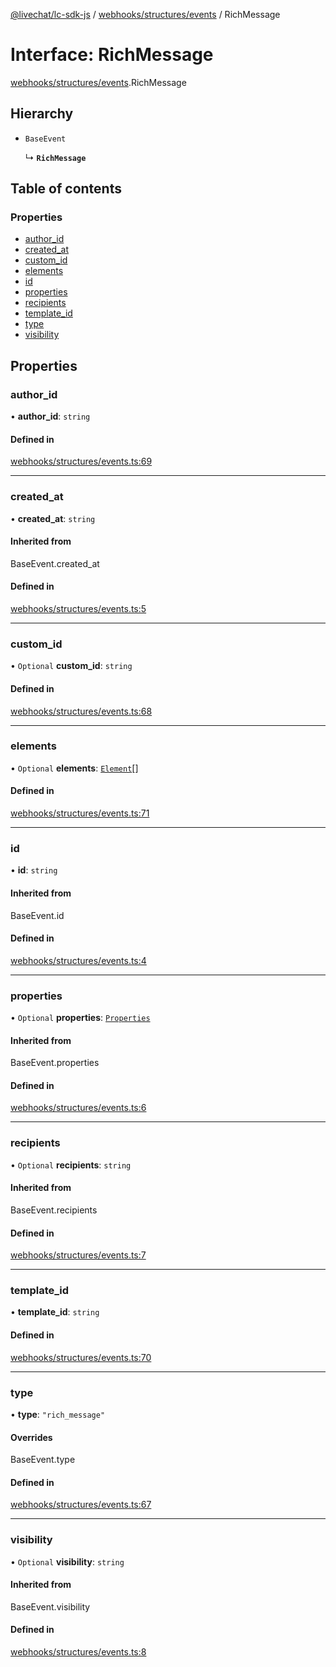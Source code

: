 [@livechat/lc-sdk-js](../README.md) / [webhooks/structures/events](../modules/webhooks_structures_events.md) / RichMessage

# Interface: RichMessage

[webhooks/structures/events](../modules/webhooks_structures_events.md).RichMessage

## Hierarchy

- `BaseEvent`

  ↳ **`RichMessage`**

## Table of contents

### Properties

- [author\_id](webhooks_structures_events.RichMessage.md#author_id)
- [created\_at](webhooks_structures_events.RichMessage.md#created_at)
- [custom\_id](webhooks_structures_events.RichMessage.md#custom_id)
- [elements](webhooks_structures_events.RichMessage.md#elements)
- [id](webhooks_structures_events.RichMessage.md#id)
- [properties](webhooks_structures_events.RichMessage.md#properties)
- [recipients](webhooks_structures_events.RichMessage.md#recipients)
- [template\_id](webhooks_structures_events.RichMessage.md#template_id)
- [type](webhooks_structures_events.RichMessage.md#type)
- [visibility](webhooks_structures_events.RichMessage.md#visibility)

## Properties

### author\_id

• **author\_id**: `string`

#### Defined in

[webhooks/structures/events.ts:69](https://github.com/livechat/lc-sdk-js/blob/10347df/src/webhooks/structures/events.ts#L69)

___

### created\_at

• **created\_at**: `string`

#### Inherited from

BaseEvent.created\_at

#### Defined in

[webhooks/structures/events.ts:5](https://github.com/livechat/lc-sdk-js/blob/10347df/src/webhooks/structures/events.ts#L5)

___

### custom\_id

• `Optional` **custom\_id**: `string`

#### Defined in

[webhooks/structures/events.ts:68](https://github.com/livechat/lc-sdk-js/blob/10347df/src/webhooks/structures/events.ts#L68)

___

### elements

• `Optional` **elements**: [`Element`](webhooks_structures_events.Element.md)[]

#### Defined in

[webhooks/structures/events.ts:71](https://github.com/livechat/lc-sdk-js/blob/10347df/src/webhooks/structures/events.ts#L71)

___

### id

• **id**: `string`

#### Inherited from

BaseEvent.id

#### Defined in

[webhooks/structures/events.ts:4](https://github.com/livechat/lc-sdk-js/blob/10347df/src/webhooks/structures/events.ts#L4)

___

### properties

• `Optional` **properties**: [`Properties`](webhooks_structures_structures.Properties.md)

#### Inherited from

BaseEvent.properties

#### Defined in

[webhooks/structures/events.ts:6](https://github.com/livechat/lc-sdk-js/blob/10347df/src/webhooks/structures/events.ts#L6)

___

### recipients

• `Optional` **recipients**: `string`

#### Inherited from

BaseEvent.recipients

#### Defined in

[webhooks/structures/events.ts:7](https://github.com/livechat/lc-sdk-js/blob/10347df/src/webhooks/structures/events.ts#L7)

___

### template\_id

• **template\_id**: `string`

#### Defined in

[webhooks/structures/events.ts:70](https://github.com/livechat/lc-sdk-js/blob/10347df/src/webhooks/structures/events.ts#L70)

___

### type

• **type**: ``"rich_message"``

#### Overrides

BaseEvent.type

#### Defined in

[webhooks/structures/events.ts:67](https://github.com/livechat/lc-sdk-js/blob/10347df/src/webhooks/structures/events.ts#L67)

___

### visibility

• `Optional` **visibility**: `string`

#### Inherited from

BaseEvent.visibility

#### Defined in

[webhooks/structures/events.ts:8](https://github.com/livechat/lc-sdk-js/blob/10347df/src/webhooks/structures/events.ts#L8)
